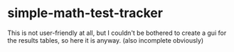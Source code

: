 # simple-math-test-tracker

This is not user-friendly at all, but I couldn't be bothered to create a gui for the results tables, so here it is anyway.
(also incomplete obviously)
